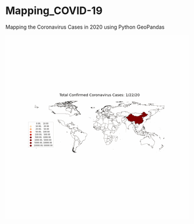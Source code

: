 # Mapping_COVID-19
Mapping the Coronavirus Cases in 2020 using Python GeoPandas

![COVID19](Dynamic_COVID-19_MAP.gif)